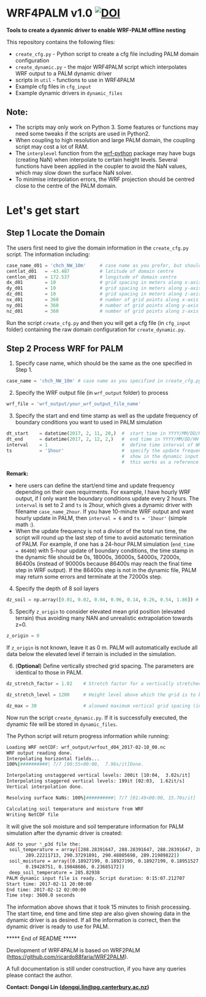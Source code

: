 # WRF4PALM v1.0 [![DOI](https://zenodo.org/badge/258736274.svg)](https://zenodo.org/badge/latestdoi/258736274)  

**Tools to create a dyanmic driver to enable WRF-PALM offline nesting**


This repository contains the following files:

- `create_cfg.py` - Python script to create a cfg file including PALM domain configuration 
- `create_dynamic.py` - the major WRF4PALM script which interpolates WRF output to a PALM dynamic driver   
- scripts in `util` - functions to use in WRF4PALM  
- Example cfg files in `cfg_input`  
- Example dynamic drivers in `dynamic_files` 

## Note:
- The scripts may only work on Python 3. Some features or functions may need some tweaks if the scripts are used in Python2. 
- When coupling to high resolution and large PALM domain, the coupling script may cost a lot of RAM.   
- The `interplevel` function from the [wrf-python](https://wrf-python.readthedocs.io/en/latest/) package may have bugs (creating NaN) when interpolate to certain height levels. Several functions have been applied in the coupler to avoid the NaN values, which may slow down the surface NaN solver.
- To minimise interpolation errors, the WRF projection should be centred close to the centre of the PALM domain.

# Let's get start
## Step 1 Locate the Domain

The users first need to give the domain information in the `create_cfg.py` script. The information including:  

```python
case_name_d01 = 'chch_NW_10m'     # case name as you prefer, but should be consistent with the one used in dynamic script
centlat_d01   = -43.487           # latitude of domain centre
centlon_d01   = 172.537           # longitude of domain centre
dx_d01        = 10                # grid spacing in meters along x-axis
dy_d01        = 10                # grid spacing in meters along y-axis
dz_d01        = 10                # grid spacing in meters along z-axis
nx_d01        = 360               # number of grid points along x-axis
ny_d01        = 360               # number of grid points along y-axis
nz_d01        = 360               # number of grid points along z-axis
```

Run the script `create_cfg.py` and then you will get a cfg file (in `cfg_input` folder) containing the raw domain configuration for `create_dynamic.py`.

## Step 2 Process WRF for PALM

1. Specify case name, which should be the same as the one specified in Step 1. 
```python
case_name = 'chch_NW_10m' # case name as you specified in create_cfg.py
```

2. Specify the WRF output file (in `wrf_output` folder) to process 
```python
wrf_file = 'wrf_output/your_wrf_output_file_name' 
```

3. Specify the start and end time stamp as well as the update frequency of boundary conditions you want to used in PALM simulation  

```python
dt_start    = datetime(2017, 2, 11, 20,)  #  start time in YYYY/MM/DD/HH format
dt_end      = datetime(2017, 2, 12, 2,)   #  end time in YYYY/MM/DD/HH format
interval    = 1                           #  define time interval of WRF output to be read for the coupling
ts          = '1hour'                     #  specify the update frequency of boundary conditions which will 
                                          #  show in the dynamic input filename
                                          #  this works as a reference in case the update frequency calculation went wrong
```

**Remark:**   
- here users can define the start/end time and update frequency depending on their own requirments. For example, I have hourly WRF output, if I only want the boundary conditions update every 2 hours. The `interval` is set to 2 and `ts` is 2hour, which gives a dynamic driver with filename `case_name_2hour`. If you have 10-minute WRF output and want hourly update in PALM, then `interval = 6` and `ts = '1hour'` (simple math :).  
- When the update frequency is not a divisor of the total run time, the script will round up the last step of time to avoid automatic termination of PALM. For example, if one has a 24-hour PALM simulation (`end_time = 86400`) with 5-hour update of boundary conditions, the time stamp in the dynamic file should be 0s, 18000s, 36000s, 54000s, 72000s, 86400s (instead of 90000s because 86400s may reach the final time step in WRF output). If the 86400s step is not in the dynamic file, PALM may return some errors and terminate at the 72000s step. 


4. Specify the depth of 8 soil layers 

```python
dz_soil = np.array([0.01, 0.02, 0.04, 0.06, 0.14, 0.26, 0.54, 1.86]) # this is the default setup in PALM
```

5. Specify `z_origin` to consider elevated mean grid position (elevated terrain) thus avoiding many NAN and unrealistic extrapolation towards z=0. 
```python
z_origin = 0
```
If `z_origin` is not known, leave it as 0 m. PALM will automatically exclude all data below the elevated level if terrain is included in the simulation.

6. (**Optional**) Define vertically streched grid spacing. The parameters are identical to those in PALM.
```python
dz_stretch_factor = 1.02    # Stretch factor for a vertically stretched grid. Set to 1 if no strech required.

dz_stretch_level = 1200     # Height level above which the grid is to be stretched vertically (in m)

dz_max = 30                 # aloowed maximum vertical grid spacing (in m)
```

Now run the script `create_dynamic.py`. If it is successfully executed, the dynamic file will be stored in `dynamic_files`. 

The Python script will return progress information while running:
```bash
Loading WRF netCDF: wrf_output/wrfout_d04_2017-02-10_00.nc
WRF output reading done.
Interpolating horizontal fields...
100%|##########| 7/7 [00:55<00:00,  7.96s/it]Done.

Interpolating unstaggered vertical levels: 200it [10:04,  3.02s/it]
Interpolating staggered vertical levels: 199it [02:03,  1.62it/s]
Vertical interpolation done.

Resolving surface NaNs: 100%|##########| 7/7 [01:49<00:00, 15.70s/it]

Calculating soil temperature and moisture from WRF
Writing NetCDF file
```

It will give the soli moisture and soil temperature information for PALM simulation after the dynamic driver is created:
```bash
Add to your *_p3d file the: 
 soil_temperature = array([288.28391647, 288.28391647, 288.28391647, 288.38816098,
       289.22211713, 290.37291891, 290.48805698, 289.21989822])
 soil_moisture = array([0.18927199, 0.18927199, 0.18927199, 0.18951527, 0.19146148,
       0.19428751, 0.19848686, 0.23685172])
 deep_soil_temperature = 285.82938
PALM dynamic input file is ready. Script duration: 0:15:07.212707
Start time: 2017-02-11 20:00:00
End time: 2017-02-12 02:00:00
Time step: 3600.0 seconds
```
The information above shows that it took 15 minutes to finish processing. The start time, end time and time step are also given showing data in the dynamic driver is as desired. If all the information is correct, then the dynamic driver is ready to use for PALM.

***** End of README *****

Development of WRF4PALM is based on WRF2PALM (https://github.com/ricardo88faria/WRF2PALM). 

A full documentation is still under construction, if you have any queries please contact the author.

**Contact: Dongqi Lin (dongqi.lin@pg.canterbury.ac.nz)**
